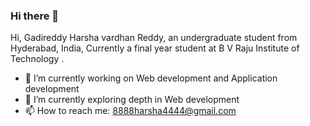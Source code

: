 ### Hi there 👋

Hi, Gadireddy Harsha vardhan Reddy, an undergraduate student from Hyderabad, India, Currently a final year student at B V Raju Institute of Technology .

- 🔭 I’m currently working on Web development and Application development
- 🌱 I’m currently exploring depth in Web development
- 📫 How to reach me: 8888harsha4444@gmail.com
